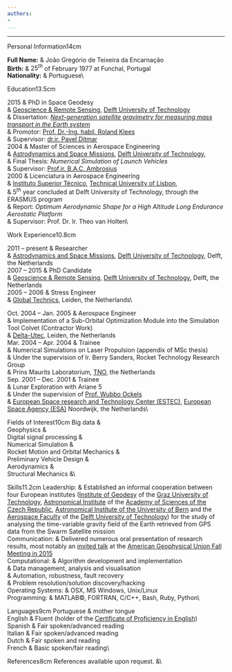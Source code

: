 ```yaml
---
authors:
- 
...
```


****

<span>Personal Information</span><span>14cm</span>

<span>**Full Name:**</span> & João Gregório de Teixeira da Encarnação\
<span>**Birth:**</span> & $25^{th}$ of February 1977 at Funchal,
Portugal\
<span>**Nationality:**</span> & Portuguese\

<span>Education</span><span>13.5cm</span>

2015 & PhD in Space Geodesy\
& [Geoscience & Remote
Sensing](http://www.citg.tudelft.nl/over-faculteit/afdelingen/geoscience-and-remote-sensing/),
[Delft University of Technology](http://www.tudelft.nl/)\
& Dissertation: [*Next-generation satellite gravimetry for measuring
mass transport in the Earth
system*](http://dx.doi.org/10.4233/uuid:d0c61fd2-804b-4827-ae8a-e0e93d282a56)\
& Promotor: [Prof. Dr.-Ing. habil. Roland
Klees](http://www.citg.tudelft.nl/en/about-faculty/departments/geoscience-and-remote-sensing/staff/scientific-staff/profdr-inghabil-roland-klees/)\
& Supervisor: [dr.ir. Pavel
Ditmar](http://www.citg.tudelft.nl/en/about-faculty/departments/geoscience-and-remote-sensing/staff/scientific-staff/dr-pg-pavel-ditmar/)\
2004 & Master of Sciences in Aerospace Engineering\
& [Astrodynamics and Space Missions](http://www.as.lr.tudelft.nl),
[Delft University of Technology](http://www.tudelft.nl/),\
& Final Thesis: <span>*Numerical Simulation of Launch Vehicles*</span>\
& Supervisor: [Prof.ir. B.A.C.
Ambrosius](http://www.lr.tudelft.nl/en/organisation/departments/space-engineering/astrodynamics-and-space-missions/people/profir-bac-ambrosius/)\
2000 & Licenciatura in Aerospace Engineering\
& [Instituto Superior T<span>é</span>cnico](http://www.ist.utl.pt/),
[Technical University of Lisbon](http://www.utl.pt/),\
& $5^{th}$ year concluded at Delft University of Technology, through the
ERASMUS program\
& Report: <span>*Optimum Aerodynamic Shape for a High Altitude Long
Endurance Aerostatic Platform*</span>\
& Supervisor: Prof. Dr. Ir. Theo van Holten\

<span>Work Experience</span><span>10.8cm</span>

2011 – present & Researcher\
& [Astrodynamics and Space Missions](http://www.as.lr.tudelft.nl),
[Delft University of Technology](http://www.tudelft.nl/), Delft, the
Netherlands\
2007 – 2015 & PhD Candidate\
& [Geoscience & Remote
Sensing](http://www.citg.tudelft.nl/over-faculteit/afdelingen/geoscience-and-remote-sensing/),
[Delft University of Technology](http://www.tudelft.nl/), Delft, the
Netherlands\
2005 – 2006 & Stress Engineer\
& [Global Technics](http://www.globaltechnics.nl/), Leiden, the
Netherlands\

Oct. 2004 – Jan. 2005 & Aerospace Engineer\
& Implementation of a Sub-Orbital Optimization Module into the
Simulation Tool Colvet (Contractor Work)\
& [Delta-Utec](http://www.delta-utec.com/), Leiden, the Netherlands\
Mar. 2004 – Apr. 2004 & Trainee\
& Numerical Simulations on Laser Propulsion (appendix of MSc thesis)\
& Under the supervision of Ir. Berry Sanders, Rocket Technology Research
Group\
& Prins Maurits Laboratorium, [TNO](http://www.tno.nl/), the
Netherlands\
Sep. 2001 – Dec. 2001 & Trainee\
& Lunar Exploration with Ariane 5\
& Under the supervision of [Prof. Wubbo
Ockels](https://en.wikipedia.org/wiki/Wubbo_Ockels)\
& [European Space research and Technology Center
(ESTEC)](http://www.esa.int/About_Us/ESTEC), [European Space Agency
(ESA)](http://www.esa.int) Noordwijk, the Netherlands\

<span>Fields of Interest</span><span>10cm</span> Big data &\
Geophysics &\
Digital signal processing &\
Numerical Simulation &\
Rocket Motion and Orbital Mechanics &\
Preliminary Vehicle Design &\
Aerodynamics &\
Structural Mechanics &\

<span>Skills</span><span>11.2cm</span> Leadership: & Established an
informal cooperation between four European institutes ([Institute of
Geodesy](http://www.itsg.tugraz.at) of the [Graz University of
Technology](http://www.tugraz.at), [Astronomical
Institute](http://www.asu.cas.cz/en) of the [Academy of Sciences of the
Czech Republic](http://www.cas.cz/index.html), [Astronomical Institute
of the University of Bern](http://www.aiub.unibe.ch) and the [Aerospace
Faculty](http://www.lr.tudelft.nl) of the [Delft University of
Technology](http://www.tudelft.nl)) for the study of analysing the
time-variable gravity field of the Earth retrieved from GPS data from
the Swarm Satellite mission\
Communication: & Delivered numerous oral presentation of research
results, most notably an [invited
talk](http://agu.confex.com/agu/fm15/meetingapp.cgi/Paper/71877) at the
[American Geophysical Union Fall Meeting in
2015](http://fallmeeting.agu.org/2015/)\
Computational: & Algorithm development and implementation\
& Data management, analysis and visualisation\
& Automation, robustness, fault recovery\
& Problem resolution/solution discovery/hacking\
 Operating Systems: & OSX, MS Windows, Unix/Linux\
Programming: & MATLAB©, FORTRAN, C/C++, Bash, Ruby, Python\

<span>Languages</span><span>9cm</span> Portuguese & mother tongue\
English & Fluent (holder of the [Certificate of Proficiency in
English](http://www.cambridgeenglish.org/exams/proficiency/index.aspx))\
Spanish & Fair spoken/advanced reading\
Italian & Fair spoken/advanced reading\
Dutch & Fair spoken and reading\
French & Basic spoken/fair reading\

<span>References</span><span>8cm</span> References available upon
request. &\
